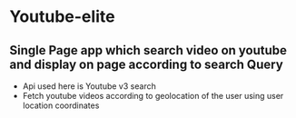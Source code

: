 # Youtube-elite
## Single Page app which search video on youtube and display on page according to search Query 
* Api used here is Youtube v3 search
* Fetch youtube videos according to geolocation of the user using  user location coordinates
